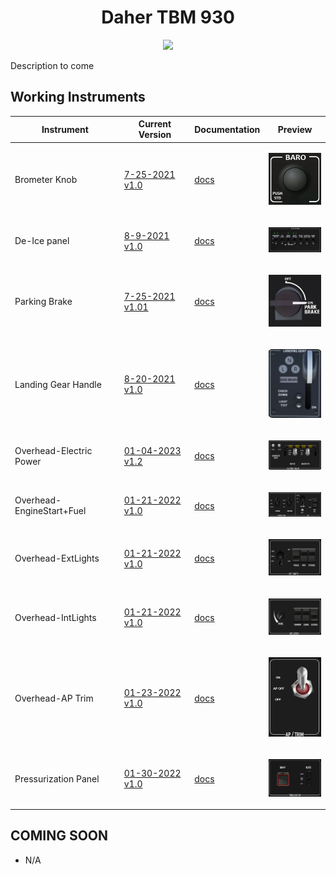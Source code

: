 <!-- PROJECT LOGO -->
<p align="center">
  <h1 align="center">Daher TBM 930</h1>
</p>
<p align="center"><img src="https://user-images.githubusercontent.com/75218511/133437825-439d90a5-4129-45f0-a48d-a30ea18aefad.png" width="600"/></p>
<p>Description to come</p>

<!-- TABLE OF CONTENTS 
<details open="open">
  <summary><h2 style="display: inline-block">Table of Contents</h2></summary>
  <ol>
    <li>
      <a href="#about-the-project">About The Project</a>
      <ul>
        <li><a href="#built-with">Built With</a></li>
      </ul>
    </li>
    <li>
      <a href="#getting-started">Getting Started</a>
      <ul>
        <li><a href="#prerequisites">Prerequisites</a></li>
        <li><a href="#installation">Installation</a></li>
      </ul>
    </li>
    <li><a href="#usage">Usage</a></li>
    <li><a href="#roadmap">Roadmap</a></li>
    <li><a href="#contributing">Contributing</a></li>

  </ol>
</details>

-->

<!-- ABOUT THE PROJECT -->
## Working Instruments

Instrument | Current Version | Documentation | Preview
-------------|-----------------|--------------|--------------
Brometer Knob | [7-25-2021 v1.0](/msfs2020/TBM_930/TBM_930-Barometer%20Knob/TBM_930-Barometer%20Knob.siff?raw=true) | [docs](/msfs2020/TBM_930/TBM_930-Barometer%20Knob) | <p align="center"><img src="/msfs2020/TBM_930/TBM_930-Barometer%20Knob/7b7c19b8-772e-4bd5-24f7-0792cf55150f/preview.png" width="100"> </p>
De-Ice panel | [8-9-2021 v1.0](/msfs2020/TBM_930/TBM_930-De-Ice%20Panel/TBM_930-De-Ice%20Panel.siff?raw=true) | [docs](/msfs2020/TBM_930/TBM_930-De-Ice%20Panel) | <p align="center"><img src="/msfs2020/TBM_930/TBM_930-De-Ice%20Panel/21c78e0e-caad-4c7b-8a44-490313af2594/preview.PNG" width="100"> </p>
Parking Brake | [7-25-2021 v1.01](/msfs2020/TBM_930/TBM_930-Parking%20Brake/TBM_930-Parking%20Brake.siff?raw=true) | [docs](/msfs2020/TBM_930/TBM_930-Parking%20Brake) | <p align="center"><img src="/msfs2020/TBM_930/TBM_930-Parking%20Brake/2cdc7dac-3f7a-47dd-3148-3e351529b1d0/preview.png" width="100"> </p>
Landing Gear Handle | [8-20-2021 v1.0](/msfs2020/TBM_930/TBM_930-Landing%20Gear%20Handle/TBM_930-Landing%20Gear%20Handle.siff?raw=true) | [docs](/msfs2020/TBM_930/TBM_930-Landing%20Gear%20Handle) | <p align="center"><img src="/msfs2020/TBM_930/TBM_930-Landing%20Gear%20Handle/4a5f15de-8521-4536-b49b-9d5508144a45/preview.png" width="100"> </p>
Overhead-Electric Power | [01-04-2023 v1.2](/msfs2020/TBM_930/TBM_930-Overhead-ElectricPower/TBM_930-Overhead-ElectricPower.siff?raw=true) | [docs](/msfs2020/TBM_930/TBM_930-Overhead-ElectricPower) | <p align="center"><img src="/msfs2020/TBM_930/TBM_930-Overhead-ElectricPower/1bf11b9e-d3b7-4e5a-086b-f02b12540406/preview.png" width="100"> </p>
Overhead-EngineStart+Fuel | [01-21-2022 v1.0](/msfs2020/TBM_930/TBM_930-Overhead-EngineStart+Fuel/TBM_930-Overhead-EngineStart+Fuel.siff?raw=true) | [docs](/msfs2020/TBM_930/TBM_930-Overhead-EngineStart+Fuel) | <p align="center"><img src="/msfs2020/TBM_930/TBM_930-Overhead-EngineStart+Fuel/5679036a-1078-455c-026d-4815e7066f7a/preview.png" width="100"> </p>
Overhead-ExtLights | [01-21-2022 v1.0](/msfs2020/TBM_930/TBM_930-Overhead-ExtLights/TBM_930-Overhead-ExtLights.siff?raw=true) | [docs](/msfs2020/TBM_930/TBM_930-Overhead-ExtLights) | <p align="center"><img src="/msfs2020/TBM_930/TBM_930-Overhead-ExtLights/cac423e8-426d-4c6b-083d-d1f6b1319da7/preview.png" width="100"> </p>
Overhead-IntLights | [01-21-2022 v1.0](/msfs2020/TBM_930/TBM_930-Overhead-IntLights/TBM_930-Overhead-IntLights.siff?raw=true) | [docs](/msfs2020/TBM_930/TBM_930-Overhead-IntLights) | <p align="center"><img src="/msfs2020/TBM_930/TBM_930-Overhead-IntLights/0094efd4-c970-4c21-8dd4-597dcc5b8536/preview.png" width="100"> </p>
Overhead-AP Trim | [01-23-2022 v1.0](/msfs2020/TBM_930/TBM_930-Overhead-AP_Trim/TBM_930-Overhead-AP_Trim.siff?raw=true) | [docs](/msfs2020/TBM_930/TBM_930-Overhead-AP_Trim) | <p align="center"><img src="/msfs2020/TBM_930/TBM_930-Overhead-AP_Trim/04130da8-4a66-4eb7-1c0d-3d004f464d78/preview.png" width="100"> </p>
Pressurization Panel | [01-30-2022 v1.0](/msfs2020/TBM_930/TBM_930-Pressurization-Panel/TBM_930-Pressurization-Panel.siff?raw=true) | [docs](/msfs2020/TBM_930/TBM_930-Pressurization-Panel) | <p align="center"><img src="/msfs2020/TBM_930/TBM_930-Pressurization-Panel/a3a4575c-41be-492d-9309-a4604ed9b5d3/preview.png" width="100"> </p>






## COMING SOON
- N/A










